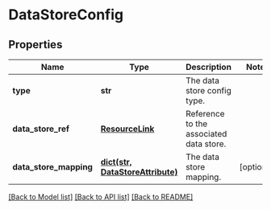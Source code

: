 # DataStoreConfig

## Properties
Name | Type | Description | Notes
------------ | ------------- | ------------- | -------------
**type** | **str** | The data store config type. | 
**data_store_ref** | [**ResourceLink**](ResourceLink.md) | Reference to the associated data store. | 
**data_store_mapping** | [**dict(str, DataStoreAttribute)**](DataStoreAttribute.md) | The data store mapping. | [optional] 

[[Back to Model list]](../README.md#documentation-for-models) [[Back to API list]](../README.md#documentation-for-api-endpoints) [[Back to README]](../README.md)


